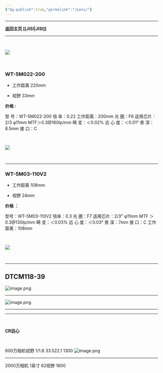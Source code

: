```yaml
---
{"dg-publish":true,"permalink":"/Lens/"}
---
```



---

**返回主页 [[JISI\|JISI]]**

---

​

![](https://tc.jisicn.top/img/JS_YX_022.jpg)

​

### WT-5M022-200

- 工作距离 220mm
    
- 视野 33mm
    

**价格 :**

型 号：WT-5M022-200 倍 率：0.22 工作距离：200mm 光 圈：F6 适用芯片：2/3 φ11mm MTF＞0.3@160lp/mm 畸 变：＜0.02% 远 心 度：＜0.01° 景 深：8.5mm 接 口：C

​

![](https://tc.jisicn.top/img/JS_YX_022200.png)

​

---

### WT-5M03-110V2

- 工作距离 108mm
    
- 视野 24mm
    

**价格 ：**

型号：WT-5M03-110V2 倍率：0.3 光 圈：F7 适用芯片：2/3" φ11mm MTF ＞ 0.3@130lp/mm 畸 变：＜0.03% 远 心 度：＜0.03° 景 深：7mm 接 口：C 工作距离：108mm

​

![](https://tc.jisicn.top/img/JS_YX_03110.png)

​

---

## DTCM118-39

![image.png](https://tc.jisicn.top/img/202309161314654.png)

---

![image.png](https://tc.jisicn.top/img/202309161324794.png)

---

---

​

**CR远心**

​

600万相机视野 1/1.8 33.522.1 1300 ![image.png](https://tc.jisicn.top/img/202311291505830.png)

---

2000万相机 1英寸 62视野 1800